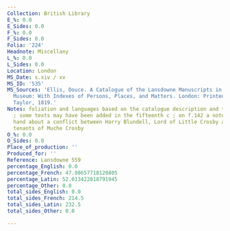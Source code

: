 ```yaml
---
Collection: British Library
E_%: 0.0
E_Sides: 0.0
F_%: 0.0
F_Sides: 0.0
Folia: '224'
Headnote: Miscellany
L_%: 0.0
L_Sides: 0.0
Location: London
MS_Date: s.xiv / xv
MS_ID: '535'
MS_Sources: 'Ellis, Douce. A Catalogue of the Lansdowne Manuscripts in the British
  Museum: With Indexes of Persons, Places, and Matters. London: Printed by Richard
  Taylor, 1819.'
Notes: foliation and languages based on the catalogue description and therefore uncertain
  ; some texts may have been added in the fifteenth c ; on f.142 a note in a later
  hand about a conflict between Harry Blundell, Lord of Little Crosby and the King's
  tenants of Muche Crosby
O_%: 0.0
O_Sides: 0.0
Place_of_production: ''
Produced_for: ''
Reference: Lansdowne 559
percentage_English: 0.0
percentage_French: 47.98657718120805
percentage_Latin: 52.013422818791945
percentage_Other: 0.0
total_sides_English: 0.0
total_sides_French: 214.5
total_sides_Latin: 232.5
total_sides_Other: 0.0

---
```

